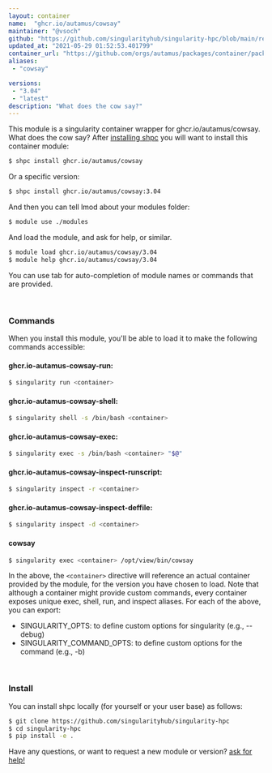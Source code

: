 ```yaml
---
layout: container
name:  "ghcr.io/autamus/cowsay"
maintainer: "@vsoch"
github: "https://github.com/singularityhub/singularity-hpc/blob/main/registry/ghcr.io/autamus/cowsay/container.yaml"
updated_at: "2021-05-29 01:52:53.401799"
container_url: "https://github.com/orgs/autamus/packages/container/package/cowsay"
aliases:
 - "cowsay"

versions:
 - "3.04"
 - "latest"
description: "What does the cow say?"
---
```


This module is a singularity container wrapper for ghcr.io/autamus/cowsay.
What does the cow say?
After [installing shpc](#install) you will want to install this container module:

```bash
$ shpc install ghcr.io/autamus/cowsay
```

Or a specific version:

```bash
$ shpc install ghcr.io/autamus/cowsay:3.04
```

And then you can tell lmod about your modules folder:

```bash
$ module use ./modules
```

And load the module, and ask for help, or similar.

```bash
$ module load ghcr.io/autamus/cowsay/3.04
$ module help ghcr.io/autamus/cowsay/3.04
```

You can use tab for auto-completion of module names or commands that are provided.

<br>

### Commands

When you install this module, you'll be able to load it to make the following commands accessible:

#### ghcr.io-autamus-cowsay-run:

```bash
$ singularity run <container>
```

#### ghcr.io-autamus-cowsay-shell:

```bash
$ singularity shell -s /bin/bash <container>
```

#### ghcr.io-autamus-cowsay-exec:

```bash
$ singularity exec -s /bin/bash <container> "$@"
```

#### ghcr.io-autamus-cowsay-inspect-runscript:

```bash
$ singularity inspect -r <container>
```

#### ghcr.io-autamus-cowsay-inspect-deffile:

```bash
$ singularity inspect -d <container>
```


#### cowsay
       
```bash
$ singularity exec <container> /opt/view/bin/cowsay
```



In the above, the `<container>` directive will reference an actual container provided
by the module, for the version you have chosen to load. Note that although a container
might provide custom commands, every container exposes unique exec, shell, run, and
inspect aliases. For each of the above, you can export:

 - SINGULARITY_OPTS: to define custom options for singularity (e.g., --debug)
 - SINGULARITY_COMMAND_OPTS: to define custom options for the command (e.g., -b)

<br>
  
### Install

You can install shpc locally (for yourself or your user base) as follows:

```bash
$ git clone https://github.com/singularityhub/singularity-hpc
$ cd singularity-hpc
$ pip install -e .
```

Have any questions, or want to request a new module or version? [ask for help!](https://github.com/singularityhub/singularity-hpc/issues)